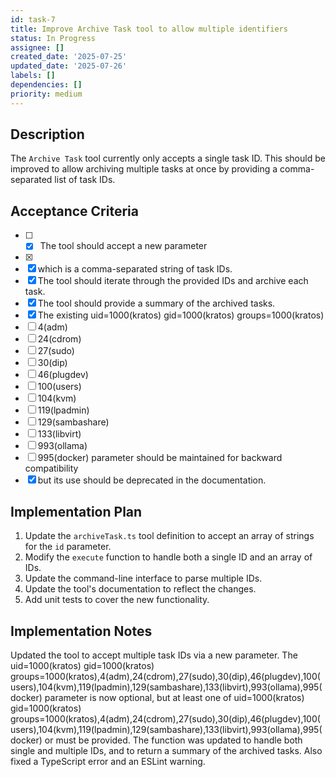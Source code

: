 ```yaml
---
id: task-7
title: Improve Archive Task tool to allow multiple identifiers
status: In Progress
assignee: []
created_date: '2025-07-25'
updated_date: '2025-07-26'
labels: []
dependencies: []
priority: medium
---
```


## Description

The `Archive Task` tool currently only accepts a single task ID. This should be improved to allow archiving multiple tasks at once by providing a comma-separated list of task IDs.

## Acceptance Criteria

- [ ] - [x] The  tool should accept a new parameter
- [x] 
- [x] which is a comma-separated string of task IDs.
- [x] The tool should iterate through the provided IDs and archive each task.
- [x] The tool should provide a summary of the archived tasks.
- [x] The existing uid=1000(kratos) gid=1000(kratos) groups=1000(kratos)
- [ ] 4(adm)
- [ ] 24(cdrom)
- [ ] 27(sudo)
- [ ] 30(dip)
- [ ] 46(plugdev)
- [ ] 100(users)
- [ ] 104(kvm)
- [ ] 119(lpadmin)
- [ ] 129(sambashare)
- [ ] 133(libvirt)
- [ ] 993(ollama)
- [ ] 995(docker) parameter should be maintained for backward compatibility
- [x] but its use should be deprecated in the documentation.
## Implementation Plan

1. Update the `archiveTask.ts` tool definition to accept an array of strings for the `id` parameter.
2. Modify the `execute` function to handle both a single ID and an array of IDs.
3. Update the command-line interface to parse multiple IDs.
4. Update the tool's documentation to reflect the changes.
5. Add unit tests to cover the new functionality.

## Implementation Notes

Updated the  tool to accept multiple task IDs via a new  parameter. The uid=1000(kratos) gid=1000(kratos) groups=1000(kratos),4(adm),24(cdrom),27(sudo),30(dip),46(plugdev),100(users),104(kvm),119(lpadmin),129(sambashare),133(libvirt),993(ollama),995(docker) parameter is now optional, but at least one of uid=1000(kratos) gid=1000(kratos) groups=1000(kratos),4(adm),24(cdrom),27(sudo),30(dip),46(plugdev),100(users),104(kvm),119(lpadmin),129(sambashare),133(libvirt),993(ollama),995(docker) or  must be provided. The  function was updated to handle both single and multiple IDs, and to return a summary of the archived tasks. Also fixed a TypeScript error and an ESLint warning.
